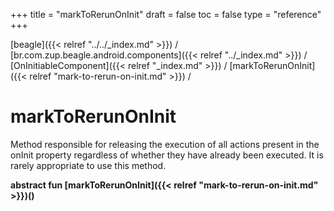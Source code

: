 +++
title = "markToRerunOnInit"
draft = false
toc = false
type = "reference"
+++

[beagle]({{< relref "../../_index.md" >}}) / [br.com.zup.beagle.android.components]({{< relref "../_index.md" >}}) / [OnInitiableComponent]({{< relref "_index.md" >}}) / [markToRerunOnInit]({{< relref "mark-to-rerun-on-init.md" >}}) / 



# markToRerunOnInit  


Method responsible for releasing the execution of all actions present in the onInit property regardless of whether they have already been executed. It is rarely appropriate to use this method.

  
  
<b><b>abstract fun [markToRerunOnInit]({{< relref "mark-to-rerun-on-init.md" >}})()</b></b>  



